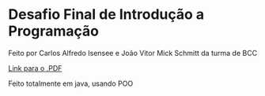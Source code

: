 # Desafio Final de Introdução a Programação

Feito por Carlos Alfredo Isensee e João Vitor Mick Schmitt da turma de BCC

[Link para o .PDF](https://docs.google.com/document/d/1Cvas7dEJd4SvZAp8Pkj5iYXOrNhICmrJ8dV9YvWEMRQ/edit?tab=t.0)

Feito totalmente em java, usando POO